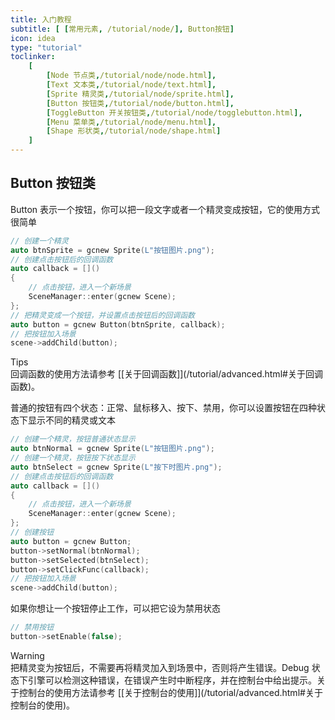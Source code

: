 ```yaml
---
title: 入门教程
subtitle: [ [常用元素, /tutorial/node/], Button按钮]
icon: idea
type: "tutorial"
toclinker: 
    [
        [Node 节点类,/tutorial/node/node.html],
        [Text 文本类,/tutorial/node/text.html],
        [Sprite 精灵类,/tutorial/node/sprite.html],
        [Button 按钮类,/tutorial/node/button.html],
        [ToggleButton 开关按钮类,/tutorial/node/togglebutton.html],
        [Menu 菜单类,/tutorial/node/menu.html],
        [Shape 形状类,/tutorial/node/shape.html]
    ]
---
```

## Button 按钮类

Button 表示一个按钮，你可以把一段文字或者一个精灵变成按钮，它的使用方式很简单

```cpp
// 创建一个精灵
auto btnSprite = gcnew Sprite(L"按钮图片.png");
// 创建点击按钮后的回调函数
auto callback = []() 
{
    // 点击按钮，进入一个新场景
    SceneManager::enter(gcnew Scene);
};
// 把精灵变成一个按钮，并设置点击按钮后的回调函数
auto button = gcnew Button(btnSprite, callback);
// 把按钮加入场景
scene->addChild(button);
```

<div class="ui info message"><div class="header">Tips </div>
回调函数的使用方法请参考 [[关于回调函数]](/tutorial/advanced.html#关于回调函数)。
</div>

普通的按钮有四个状态：正常、鼠标移入、按下、禁用，你可以设置按钮在四种状态下显示不同的精灵或文本

```cpp
// 创建一个精灵，按钮普通状态显示
auto btnNormal = gcnew Sprite(L"按钮图片.png");
// 创建一个精灵，按钮按下状态显示
auto btnSelect = gcnew Sprite(L"按下时图片.png");
// 创建点击按钮后的回调函数
auto callback = []() 
{
    // 点击按钮，进入一个新场景
    SceneManager::enter(gcnew Scene);
};
// 创建按钮
auto button = gcnew Button;
button->setNormal(btnNormal);
button->setSelected(btnSelect);
button->setClickFunc(callback);
// 把按钮加入场景
scene->addChild(button);
```

如果你想让一个按钮停止工作，可以把它设为禁用状态

```cpp
// 禁用按钮
button->setEnable(false);
```

<div class="ui warning message"><div class="header">Warning </div>
把精灵变为按钮后，不需要再将精灵加入到场景中，否则将产生错误。Debug 状态下引擎可以检测这种错误，在错误产生时中断程序，并在控制台中给出提示。关于控制台的使用方法请参考 [[关于控制台的使用]](/tutorial/advanced.html#关于控制台的使用)。
</div>